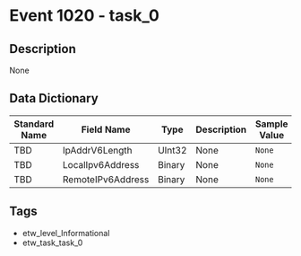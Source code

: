 # Event 1020 - task_0

## Description
None

## Data Dictionary
|Standard Name|Field Name|Type|Description|Sample Value|
|---|---|---|---|---|
|TBD|IpAddrV6Length|UInt32|None|`None`|
|TBD|LocalIpv6Address|Binary|None|`None`|
|TBD|RemoteIPv6Address|Binary|None|`None`|

## Tags
* etw_level_Informational
* etw_task_task_0